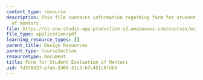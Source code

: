 ```yaml
---
content_type: resource
description: This file contains information regarding form for student evaluation
  of mentors.
file: https://ol-ocw-studio-app-production.s3.amazonaws.com/courses/ec-720j-d-lab-ii-design-spring-2010/fd370d37efeb2d6631c3b7c451c6fdb5_MITEC_720JS10_mentor_eval.pdf
file_type: application/pdf
learning_resource_types: []
parent_title: Design Resources
parent_type: CourseSection
resourcetype: Document
title: Form for Student Evaluation of Mentors
uid: fd370d37-efeb-2d66-31c3-b7c451c6fdb5
---
```

